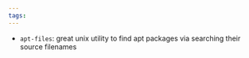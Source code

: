 ```yaml
---
tags:
---
```


- `apt-files`: great unix utility to find apt packages via searching their source filenames